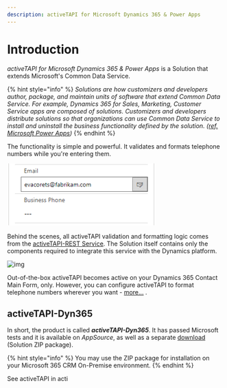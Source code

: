 ```yaml
---
description: activeTAPI for Microsoft Dynamics 365 & Power Apps
---
```


# Introduction

_activeTAPI for Microsoft Dynamics 365 & Power Apps_ is a Solution that extends Microsoft's Common Data Service.

{% hint style="info" %}
_Solutions are how customizers and developers author, package, and maintain units of software that extend Common Data Service. For example, Dynamics 365 for Sales, Marketing, Customer Service apps are composed of solutions. Customizers and developers distribute solutions so that organizations can use Common Data Service to install and uninstall the business functionality defined by the solution. \(_[_ref. Microsoft Power Apps_](https://docs.microsoft.com/en-us/powerapps/developer/common-data-service/introduction-solutions)_\)_
{% endhint %}

The functionality is simple and powerful. It validates and formats telephone numbers while you're entering them.

![fabrikamOnline-1577111365175](./README.assets/fabrikamOnline-1577111365175.gif)

Behind the scenes, all activeTAPI validation and formatting logic comes from the [activeTAPI-REST Service](https://github.com/SchmidteServices/activeTAPI-Dyn365/tree/57dcfc0129991ba93a6e0a41b9b7beea4c8ee42b/docs/actrest/README.md). The Solution itself contains only the components required to integrate this service with the Dynamics platform.

![img](https://docs.activetapi.net/dyn365/introduction/README.assets/fabrikamOnline-1577111365175.gif)

Out-of-the-box activeTAPI becomes active on your Dynamics 365 Contact Main Form, only. However, you can configure activeTAPI to format telephone numbers wherever you want - [more...](../admin/) .

## activeTAPI-Dyn365

In short, the product is called _**activeTAPI-Dyn365**_. It has passed Microsoft tests and it is available on _AppSource_, as well as a separate [download](https://github.com/SchmidteServices/activeTAPI-Dyn365/tree/master/download) \(Solution ZIP package\).

{% hint style="info" %}
You may use the ZIP package for installation on your Microsoft 365 CRM On-Premise environment.
{% endhint %}

See activeTAPI in acti

